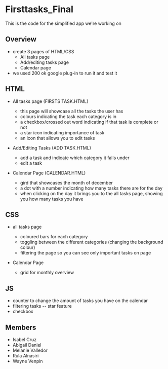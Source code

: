 # Firsttasks_Final
This is the code for the simplified app we're working on


## Overview
- create 3 pages of HTML/CSS
  - All tasks page
  - Add/editing tasks page
  - Calendar page
- we used 200 ok google plug-in to run it and test it

## HTML
- All tasks page (FIRSTS TASK.HTML)
  - this page will showcase all the tasks the user has
  - colours indicating the task each category is in
  - a checkbox/crossed out word indicating if that task is complete or not
  - a star icon indicating importance of task
  - an icon that allows you to edit tasks

- Add/Editing Tasks (ADD TASK.HTML)
  - add a task and indicate which category it falls under
  - edit a task

- Calendar Page (CALENDAR.HTML)
  - gird that showcases the month of december
  - a dot with a number indicating how many tasks there are for the day
  - when clicking on the day it brings you to the all tasks page, showing you how many tasks you have

## CSS
- all tasks page
  - coloured bars for each category
  - toggling between the different categories (changing the background colour)
  - filtering the page so you can see only important tasks on page

- Calendar Page
  - grid for monthly overview

## JS
- counter to change the amount of tasks you have on the calendar
- filtering tasks -- star feature
- checkbox

## Members
- Isabel Cruz
- Abigail Daniel
- Melanie Valledor
- Rula Alnasiri
- Wayne Venpin

